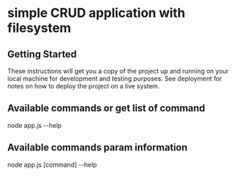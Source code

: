 # simple CRUD application with filesystem

## Getting Started
These instructions will get you a copy of the project up and running on your local machine for development and testing purposes. See deployment for notes on how to deploy the project on a live system.

## Available commands or get list of command
node app.js --help

## Available commands param information
node app.js [command] --help
